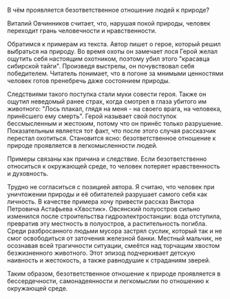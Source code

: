 В чём проявляется безответственное отношение людей к природе?

Виталий Овчинников считает, что, нарушая покой природы, человек переходит грань человечности и нравственности. 

Обратимся к примерам из текста. Автор пишет о герое, который решил выбраться на природу. Во время охоты он замечает лося Герой желал ощутить себя настоящим охотником, поэтому убил этого "красавца сибирской тайги". Произведя выстрелы, он почувствовал себя победителем. Читатель понимает, что в погоне за мнимыми ценностями человек готов пренебречь даже состоянием природы.

Следствиями такого поступка стали муки совести героя. Также он ощутил неведомый ранее страх, когда смотрел в глаза убитого им животного: "Лось плакал, глядя на меня - на своего врага, на человека, принёсшего ему смерть". Герой называет свой поступок бессмысленным и жестоким, потому что он принёс только разрушение. Показательным является тот факт, что после этого случая рассказчик перестал охотиться. Становится ясно: безответственное отношение к природе проявляется в легкомысленности людей.

Примеры связаны как причина и следствие. Если безответственно относиться к окружающей среде, то человек потеряет нравственность и духовность. 

Трудно не согласиться с позицией автора. Я считаю, что человек при уничтожении природы и её обитателей разрушает самого себя как личность. В качестве примера хочу привести рассказ Виктора Петровича Астафьева «Хвостик». Овсянский полуостров сильно изменился после строительства гидроэлектростанции: вода отступила, превратив эту местность в полуостров, а растительность погибла. Среди разбросанного людьми мусора застрял суслик, который так и не смог освободиться от заточения железной банки. Местный мальчик, не осознавая всей трагичности ситуации, смеётся над торчащим хвостом безжизненного животного. Этот эпизод подчеркивает детскую наивность и жестокость, а также равнодушие к страданиям зверей.

Таким образом, безответственное отношение к природе проявляется в бессердечности, самонадеянности и легкомыслии по отношению к окружающей среде.